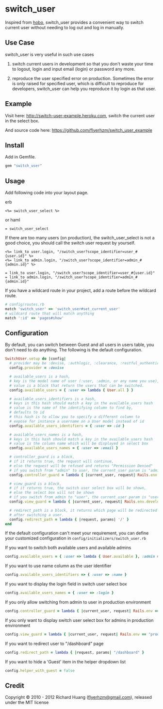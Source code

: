 # switch_user

Inspired from [hobo][0], switch_user provides a convenient way to switch current user without needing to log out and log in manually.

## Use Case

switch_user is very useful in such use cases

1. switch current users in development so that you don't waste your time to logout, login and input email (login) or password any more.

2. reproduce the user specified error on production. Sometimes the error is only raised for specified user, which is difficult to reproduce for developers, switch_user can help you reproduce it by login as that user.

## Example

Visit here: <http://switch-user-example.heroku.com>, switch the current user in the select box.

And source code here: <https://github.com/flyerhzm/switch_user_example>

## Install

Add in Gemfile.
```ruby
gem "switch_user"
```
## Usage

Add following code into your layout page.

erb

    <%= switch_user_select %>

or haml

    = switch_user_select

If there are too many users (on production), the switch_user_select is not a good choice, you should call the switch user request by yourself.

    <%= link_to user.login, "/switch_user?scope_identifier=user_#{user.id}" %>
    <%= link_to admin.login, "/switch_user?scope_identifier=admin_#{admin.id}" %>

    = link_to user.login, "/switch_user?scope_identifier=user_#{user.id}"
    = link_to admin.login, "/switch_user?scope_identifier=admin_#{admin.id}"

If you have a wildcard route in your project, add a route before the wildcard route.
```ruby
# config/routes.rb
match 'switch_user' => 'switch_user#set_current_user'
# wildcard route that will match anything
match ':id' => 'pages#show'
```
## Configuration

By default, you can switch between Guest and all users in users table, you don't need to do anything. The following is the default configuration.
```ruby
SwitchUser.setup do |config|
  # provider may be :devise, :authlogic, :clearance, :restful_authentication or :sorcery
  config.provider = :devise

  # available_users is a hash,
  # key is the model name of user (:user, :admin, or any name you use),
  # value is a block that return the users that can be switched.
  config.available_users = { :user => lambda { User.all } }

  # available_users_identifiers is a hash,
  # keys in this hash should match a key in the available_users hash
  # value is the name of the identifying column to find by,
  # defaults to id
  # this hash is to allow you to specify a different column to
  # expose for instance a username on a User model instead of id
  config.available_users_identifiers = { :user => :id }

  # available_users_names is a hash,
  # keys in this hash should match a key in the available_users hash
  # value is the column name which will be displayed in select box
  config.available_users_names = { :user => :email }

  # controller_guard is a block,
  # if it returns true, the request will continue,
  # else the request will be refused and returns "Permission Denied"
  # if you switch from "admin" to user, the current_user param is "admin"
  config.controller_guard = lambda { |current_user, request| Rails.env.development? }

  # view_guard is a block,
  # if it returns true, the switch user select box will be shown,
  # else the select box will not be shown
  # if you switch from admin to "user", the current_user param is "user"
  config.view_guard = lambda { |current_user, request| Rails.env.development? }

  # redirect_path is a block, it returns which page will be redirected
  # after switching a user.
  config.redirect_path = lambda { |request, params| '/' }
end
```
If the default configuration can't meet your requirement, you can define your customized configuration in <code>config/initializers/switch_user.rb</code>

If you want to switch both available users and available admins
```ruby
config.available_users = { :user => lambda { User.available }, :admin => lambda { Admin.available } }
```
If you want to use name column as the user identifier
```ruby
config.available_users_identifiers => { :user => :name }
```
If you want to display the login field in switch user select box
```ruby
config.available_users_names = { :user => :login }
```
If you only allow switching from admin to user in production environment
```ruby
config.controller_guard = lambda { |current_user, request| Rails.env == "production" and current_user.admin? }
```
If you only want to display switch user select box for admins in production environment
```ruby
config.view_guard = lambda { |current_user, request| Rails.env == "production" and current_user and current_user.admin? }
```
If you want to redirect user to "/dashboard" page
```ruby
config.redirect_path = lambda { |request, params| "/dashboard" }
```
If you want to hide a 'Guest' item in the helper dropdown list
```ruby
config.helper_with_guest = false
```
## Credit

Copyright © 2010 - 2012 Richard Huang (flyerhzm@gmail.com), released under the MIT license

[0]: https://github.com/tablatom/hobo
